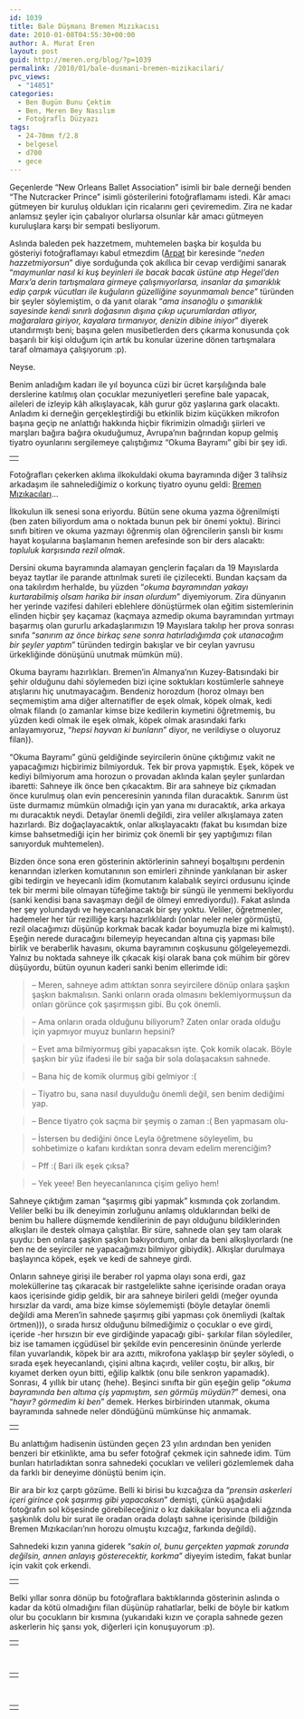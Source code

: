 ```yaml
---
id: 1039
title: Bale Düşmanı Bremen Mızıkacısı
date: 2010-01-08T04:55:30+00:00
author: A. Murat Eren
layout: post
guid: http://meren.org/blog/?p=1039
permalink: /2010/01/bale-dusmani-bremen-mizikacilari/
pvc_views:
  - "14851"
categories:
  - Ben Bugün Bunu Çektim
  - Ben, Meren Bey Nasılım
  - Fotoğraflı Düzyazı
tags:
  - 24-70mm f/2.8
  - belgesel
  - d700
  - gece
---
```

Geçenlerde &#8220;New Orleans Ballet Association&#8221; isimli bir bale derneği benden &#8220;The Nutcracker Prince&#8221; isimli gösterilerini fotoğraflamamı istedi. Kâr amacı gütmeyen bir kuruluş oldukları için ricalarını geri çeviremedim. Zira ne kadar anlamsız şeyler için çabalıyor olurlarsa olsunlar kâr amacı gütmeyen kuruluşlara karşı bir sempati besliyorum.

Aslında baleden pek hazzetmem, muhtemelen başka bir koşulda bu gösteriyi fotoğraflamayı kabul etmezdim ([Arpat](http://www.arpat.net/) bir keresinde &#8220;_neden hazzetmiyorsun_&#8221; diye sorduğunda çok akıllıca bir cevap verdiğimi sanarak &#8220;_maymunlar nasıl ki kuş beyinleri ile bacak bacak üstüne atıp Hegel&#8217;den Marx&#8217;a derin tartışmalara girmeye çalışmıyorlarsa, insanlar da şımarıklık edip çarpık vücutları ile kuğuların güzelliğine soyunmamalı bence_&#8221; türünden bir şeyler söylemiştim, o da yanıt olarak &#8220;_ama insanoğlu o şımarıklık sayesinde kendi sınırlı doğasının dışına çıkıp uçurumlardan atlıyor, mağaralara giriyor, kayalara tırmanıyor, denizin dibine iniyor_&#8221; diyerek utandırmıştı beni; başına gelen musibetlerden ders çıkarma konusunda çok başarılı bir kişi olduğum için artık bu konular üzerine dönen tartışmalara taraf olmamaya çalışıyorum :p).

Neyse.

Benim anladığım kadarı ile yıl boyunca cüzi bir ücret karşılığında bale derslerine katılmış olan çocuklar mezuniyetleri şerefine bale yapacak, aileleri de izleyip kâh alkışlayacak, kâh gurur göz yaşlarına gark olacaktı. Anladım ki derneğin gerçekleştirdiği bu etkinlik bizim küçükken mikrofon başına geçip ne anlattığı hakkında hiçbir fikrimizin olmadığı şiirleri ve marşları bağıra bağıra okuduğumuz, Avrupa&#8217;nın bağrından kopup gelmiş tiyatro oyunlarını sergilemeye çalıştığımız &#8220;Okuma Bayramı&#8221; gibi bir şey idi.

<table border="0" width="100%">
  <tr>
    <td align="center">
      <img src="http://lh4.ggpht.com/_x7Afx6WcB1c/S0ZNiV94nGI/AAAAAAAAHqU/yoHLmpH8v3U/s800/noba-nutcracker-34.jpg" alt="" />
    </td>
  </tr>
</table>

Fotoğrafları çekerken aklıma ilkokuldaki okuma bayramında diğer 3 talihsiz arkadaşım ile sahnelediğimiz o korkunç tiyatro oyunu geldi: [Bremen Mızıkacıları](http://en.wikipedia.org/wiki/The_Bremen_Town_Musicians)&#8230;

İlkokulun ilk senesi sona eriyordu. Bütün sene okuma yazma öğrenilmişti (ben zaten biliyordum ama o noktada bunun pek bir önemi yoktu). Birinci sınıfı bitiren ve okuma yazmayı öğrenmiş olan öğrencilerin şanslı bir kısmı hayat koşularına başlamanın hemen arefesinde son bir ders alacaktı: _topluluk karşısında rezil olmak_.

Dersini okuma bayramında alamayan gençlerin façaları da 19 Mayıslarda beyaz taytlar ile parande attırılmak sureti ile çizilecekti. Bundan kaçsam da ona takılırdım herhalde, bu yüzden &#8220;_okuma bayramından yakayı kurtarabilmiş olsam harika bir insan olurdum_&#8221; diyemiyorum. Zira dünyanın her yerinde vazifesi dahileri eblehlere dönüştürmek olan eğitim sistemlerinin elinden hiçbir şey kaçamaz (kaçmaya azmedip okuma bayramından yırtmayı başarmış olan gururlu arkadaşlarımızın 19 Mayıslara takılıp her prova sonrası sınıfa &#8220;_sanırım az önce birkaç sene sonra hatırladığımda çok utanacağım bir şeyler yaptım_&#8221; türünden tedirgin bakışlar ve bir ceylan yavrusu ürkekliğinde dönüşünü unutmak mümkün mü).

Okuma bayramı hazırlıkları. Bremen&#8217;in Almanya&#8217;nın Kuzey-Batısındaki bir şehir olduğunu dahi söylemeden bizi içine soktukları kostümlerle sahneye atışlarını hiç unutmayacağım. Bendeniz horozdum (horoz olmayı ben seçmemiştim ama diğer alternatifler de eşek olmak, köpek olmak, kedi olmak filandı (o zamanlar kimse bize kedilerin kıymetini öğretmemiş, bu yüzden kedi olmak ile eşek olmak, köpek olmak arasındaki farkı anlayamıyoruz, &#8220;_hepsi hayvan ki bunların_&#8221; diyor, ne verildiyse o oluyoruz filan)).

&#8220;Okuma Bayramı&#8221; günü geldiğinde seyircilerin önüne çıktığımız vakit ne yapacağımızı hiçbirimiz bilmiyorduk. Tek bir prova yapmıştık. Eşek, köpek ve kediyi bilmiyorum ama horozun o provadan aklında kalan şeyler şunlardan ibaretti: Sahneye ilk önce ben çıkacaktım. Bir ara sahneye biz çıkmadan önce kurulmuş olan evin penceresinin yanında filan duracaktık. Sanırım üst üste durmamız mümkün olmadığı için yan yana mı duracaktık, arka arkaya mı duracaktık neydi. Detaylar önemli değildi, zira veliler alkışlamaya zaten hazırlardı. Biz doğaçlayacaktık, onlar alkışlayacaktı (fakat bu kısımdan bize kimse bahsetmediği için her birimiz çok önemli bir şey yaptığımızı filan sanıyorduk muhtemelen).

Bizden önce sona eren gösterinin aktörlerinin sahneyi boşaltışını perdenin kenarından izlerken komutanının son emirleri zihninde yankılanan bir asker gibi tedirgin ve heyecanlı idim (komutanım kalabalık seyirci ordusunu içinde tek bir mermi bile olmayan tüfeğime taktığı bir süngü ile yenmemi bekliyordu (sanki kendisi bana savaşmayı değil de ölmeyi emrediyordu)). Fakat aslında her şey yolundaydı ve heyecanlanacak bir şey yoktu. Veliler, öğretmenler, hademeler her tür rezilliğe karşı hazırlıklılardı (onlar neler neler görmüştü, rezil olacağımızı düşünüp korkmak bacak kadar boyumuzla bize mi kalmıştı). Eşeğin nerede duracağını bilemeyip heyecandan altına çiş yapması bile birlik ve beraberlik havasını, okuma bayramının coşkusunu gölgeleyemezdi. Yalnız bu noktada sahneye ilk çıkacak kişi olarak bana çok mühim bir görev düşüyordu, bütün oyunun kaderi sanki benim ellerimde idi:

> &#8211; Meren, sahneye adım attıktan sonra seyircilere dönüp onlara şaşkın şaşkın bakmalısın. Sanki onların orada olmasını beklemiyormuşsun da onları görünce çok şaşırmışsın gibi. Bu çok önemli.
  
> &#8211; Ama onların orada olduğunu biliyorum? Zaten onlar orada olduğu için yapmıyor muyuz bunların hepsini?
  
> &#8211; Evet ama bilmiyormuş gibi yapacaksın işte. Çok komik olacak. Böyle şaşkın bir yüz ifadesi ile bir sağa bir sola dolaşacaksın sahnede.
  
> &#8211; Bana hiç de komik olurmuş gibi gelmiyor :(
  
> &#8211; Tiyatro bu, sana nasıl duyulduğu önemli değil, sen benim dediğimi yap.
  
> &#8211; Bence tiyatro çok saçma bir şeymiş o zaman :( Ben yapmasam olu-
  
> &#8211; İstersen bu dediğini önce Leyla öğretmene söyleyelim, bu sohbetimize o kafanı kırdıktan sonra devam edelim merenciğim?
  
> &#8211; Pff :( Bari ilk eşek çıksa?
  
> &#8211; Yek yeee! Ben heyecanlanınca çişim geliyo hem!

Sahneye çıktığım zaman &#8220;şaşırmış gibi yapmak&#8221; kısmında çok zorlandım. Veliler belki bu ilk deneyimin zorluğunu anlamış olduklarından belki de benim bu hallere düşmemde kendilerinin de payı olduğunu bildiklerinden alkışları ile destek olmaya çalıştılar. Bir süre, sahnede olan şey tam olarak şuydu: ben onlara şaşkın şaşkın bakıyordum, onlar da beni alkışlıyorlardı (ne ben ne de seyirciler ne yapacağımızı bilmiyor gibiydik). Alkışlar durulmaya başlayınca köpek, eşek ve kedi de sahneye girdi.

Onların sahneye girişi ile beraber rol yapma olayı sona erdi, gaz moleküllerine taş çıkaracak bir rastgelelikte sahne içerisinde oradan oraya kaos içerisinde gidip geldik, bir ara sahneye birileri geldi (meğer oyunda hırsızlar da vardı, ama bize kimse söylememişti (böyle detaylar önemli değildi ama Meren&#8217;in sahnede şaşırmış gibi yapması çok önemliydi (kaltak örtmen))), o sırada hırsız olduğunu bilmediğimiz o çocuklar o eve girdi, içeride -her hırsızın bir eve girdiğinde yapacağı gibi- şarkılar filan söylediler, biz ise tamamen içgüdüsel bir şekilde evin penceresinin önünde yerlerde filan yuvarlandık, köpek bir ara azıttı, mikrofona yaklaşıp bir şeyler söyledi, o sırada eşek heyecanlandı, çişini altına kaçırdı, veliler coştu, bir alkış, bir kıyamet derken oyun bitti, eğilip kalktık (onu bile senkron yapamadık). Sonrası, 4 yıllık bir utanç (hehe). Beşinci sınıfta bir gün eşeğin gelip &#8220;_okuma bayramında ben altıma çiş yapmıştım, sen görmüş müydün?_&#8221; demesi, ona &#8220;_hayır? görmedim ki ben_&#8221; demek. Herkes birbirinden utanmak, okuma bayramında sahnede neler döndüğünü mümkünse hiç anmamak.

<table border="0" width="100%">
  <tr>
    <td align="center">
      <img src="http://lh3.ggpht.com/_x7Afx6WcB1c/S0ZNioqWkwI/AAAAAAAAHqY/JhitYGtxU9g/s800/noba-nutcracker-44.jpg" alt="" />
    </td>
  </tr>
</table>

Bu anlattığım hadisenin üstünden geçen 23 yılın ardından ben yeniden benzeri bir etkinlikte, ama bu sefer fotoğraf çekmek için sahnede idim. Tüm bunları hatırladıktan sonra sahnedeki çocukları ve velileri gözlemlemek daha da farklı bir deneyime dönüştü benim için.

Bir ara bir kız çarptı gözüme. Belli ki birisi bu kızcağıza da &#8220;_prensin askerleri içeri girince çok şaşırmış gibi yapacaksın_&#8221; demişti, çünkü aşağıdaki fotoğrafın sol köşesinde görebileceğiniz o kız dakikalar boyunca eli ağzında şaşkınlık dolu bir surat ile oradan orada dolaştı sahne içerisinde (bildiğin Bremen Mızıkacıları&#8217;nın horozu olmuştu kızcağız, farkında değildi).

Sahnedeki kızın yanına giderek &#8220;_sakin ol, bunu gerçekten yapmak zorunda değilsin, annen anlayış gösterecektir, korkma_&#8221; diyeyim istedim, fakat bunlar için vakit çok erkendi.

<table border="0" width="100%">
  <tr>
    <td align="center">
      <img src="http://lh5.ggpht.com/_x7Afx6WcB1c/S0aB7vNwMcI/AAAAAAAAHqs/6Kl6zh_dR5s/s800/noba-nutcracker-36.jpg" alt="" />
    </td>
  </tr>
</table>

Belki yıllar sonra dönüp bu fotoğraflara baktıklarında gösterinin aslında o kadar da kötü olmadığını filan düşünüp rahatlarlar, belki de böyle bir katkım olur bu çocukların bir kısmına (yukarıdaki kızın ve çorapla sahnede gezen askerlerin hiç şansı yok, diğerleri için konuşuyorum :p).

<table border="0" width="100%">
  <tr>
    <td align="center">
      <img src="http://lh4.ggpht.com/_x7Afx6WcB1c/S0ZNi76ah4I/AAAAAAAAHqc/hlcBANSX1xM/s800/noba-nutcracker-56.jpg" alt="" />
    </td>
  </tr>
</table>

<br class="blank" />

<table border="0" width="100%">
  <tr>
    <td align="center">
      <img src="http://lh3.ggpht.com/_x7Afx6WcB1c/S0ZNjDNMoAI/AAAAAAAAHqg/tAXPv_eatvs/s800/noba-nutcracker-78.jpg" alt="" />
    </td>
  </tr>
</table>

<br class="blank" />

<table border="0" width="100%">
  <tr>
    <td align="center">
      <img src="http://lh4.ggpht.com/_x7Afx6WcB1c/S0ZNjUWwhGI/AAAAAAAAHqk/FQGPvyPGxvo/s800/noba-nutcracker-79.jpg" alt="" />
    </td>
  </tr>
</table>